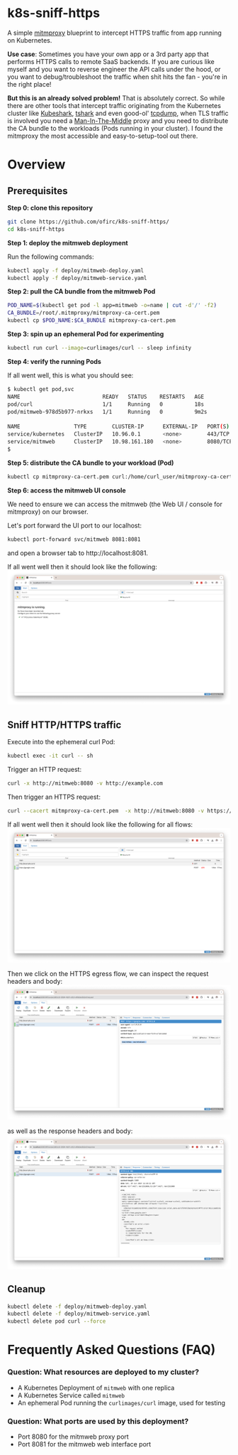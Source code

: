 # k8s-sniff-https
A simple [mitmproxy](https://mitmproxy.org/) blueprint to intercept HTTPS traffic from app running on Kubernetes.

**Use case**:
Sometimes you have your own app or a 3rd party app that performs HTTPS calls to remote SaaS backends.
If you are curious like myself and you want to reverse engineer the API calls under the hood, or you want to debug/troubleshoot the traffic when shit hits the fan - you're in the right place!

**But this is an already solved problem!**
That is absolutely correct. So while there are other tools that intercept traffic originating from the Kubernetes cluster like [Kubeshark](https://www.kubeshark.co/), [tshark](https://www.wireshark.org/docs/man-pages/tshark.html) and even good-ol' [tcpdump](https://www.tcpdump.org/), when TLS traffic is involved you need a [Man-In-The-Middle](https://docs.mitmproxy.org/stable/concepts-howmitmproxyworks/#the-mitm-in-mitmproxy) proxy and you need to distribute the CA bundle to the workloads (Pods running in your cluster).
I found the mitmproxy the most accessible and easy-to-setup-tool out there.

# Overview
## Prerequisites
**Step 0: clone this repository**
```sh
git clone https://github.com/ofirc/k8s-sniff-https/
cd k8s-sniff-https
```

**Step 1: deploy the mitmweb deployment**

Run the following commands:
```sh
kubectl apply -f deploy/mitmweb-deploy.yaml
kubectl apply -f deploy/mitmweb-service.yaml
```

**Step 2: pull the CA bundle from the mitmweb Pod**
```sh
POD_NAME=$(kubectl get pod -l app=mitmweb -o=name | cut -d'/' -f2)
CA_BUNDLE=/root/.mitmproxy/mitmproxy-ca-cert.pem
kubectl cp $POD_NAME:$CA_BUNDLE mitmproxy-ca-cert.pem
```

**Step 3: spin up an ephemeral Pod for experimenting**
```sh
kubectl run curl --image=curlimages/curl -- sleep infinity
```

**Step 4: verify the running Pods**

If all went well, this is what you should see:
```sh
$ kubectl get pod,svc
NAME                          READY   STATUS    RESTARTS   AGE
pod/curl                      1/1     Running   0          18s
pod/mitmweb-978d5b977-nrkxs   1/1     Running   0          9m2s

NAME                 TYPE        CLUSTER-IP      EXTERNAL-IP   PORT(S)             AGE
service/kubernetes   ClusterIP   10.96.0.1       <none>        443/TCP             18d
service/mitmweb      ClusterIP   10.98.161.180   <none>        8080/TCP,8081/TCP   8m11s
$
```

**Step 5: distribute the CA bundle to your workload (Pod)**
```sh
kubectl cp mitmproxy-ca-cert.pem curl:/home/curl_user/mitmproxy-ca-cert.pem
```

**Step 6: access the mitmweb UI console**

We need to ensure we can access the mitmweb (the Web UI / console for mitmproxy) on our browser.

Let's port forward the UI port to our localhost:
```sh
kubectl port-forward svc/mitmweb 8081:8081
```

and open a browser tab to http://localhost:8081.

If all went well then it should look like the following: ![The mitmweb initial page](images/mitmproxy-initial-ui.png)


## Sniff HTTP/HTTPS traffic
Execute into the ephemeral curl Pod:
```sh
kubectl exec -it curl -- sh
```

Trigger an HTTP request:
```sh
curl -x http://mitmweb:8080 -v http://example.com
```

Then trigger an HTTPS request:
```sh
curl --cacert mitmproxy-ca-cert.pem  -x http://mitmweb:8080 -v https://google.com -d '{secretkey: secretvalue}'
```

If all went well then it should look like the following for all flows: ![All mitmweb flows](images/mitmweb-all-flows.png)

Then we click on the HTTPS egress flow, we can inspect the request headers and body: ![mitmweb HTTPS request body](images/mitmweb-https-request-body.png)

as well as the response headers and body: ![mitmweb HTTPS response body](images/mitmweb-https-response-body.png)

## Cleanup
```sh
kubectl delete -f deploy/mitmweb-deploy.yaml
kubectl delete -f deploy/mitmweb-service.yaml
kubectl delete pod curl --force
```

# Frequently Asked Questions (FAQ)

### Question: What resources are deployed to my cluster?
- A Kubernetes Deployment of `mitmweb` with one replica
- A Kubernetes Service called `mitmweb`
- An ephemeral Pod running the `curlimages/curl` image, used for testing

### Question: What ports are used by this deployment?
- Port 8080 for the mitmweb proxy port
- Port 8081 for the mitmweb web interface port
